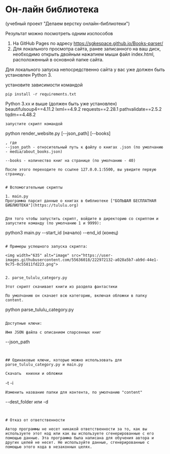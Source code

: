# Он-лайн библиотека
 (учебный проект "Делаем верстку онлайн-библиотеки")


Результат можно посмотреть одним изспособов

1.  На GitHub Pages по адресу  https://sgkespace.github.io/Books-parser/
2.  Для локального просмотра сайта, ранее записанного на ваш диск, необходимо открыть двойным нажатием мыши файл index.html, расположенный в основной папке сайта.

Для локального запуска непосредственно сайта у вас уже должен быть установлен Python 3.

установите зависимости командой 

```
pip install -r requirements.txt
```

Python 3.xx и выше (должен быть уже установлен)
beautifulsoup4==4.11.2
lxml==4.9.2
requests==2.28.1
pathvalidate==2.5.2
tqdm==4.48.2
```
запустите скрипт командой 
```
python render_website.py [--json_path] [--books]
```
, где
--json_path - относительный путь к файлу о книгах .json (по умолчанию - media/about_books.json)

--books - количество книг на странице (по умолчанию - 40)

После этого переходите по ссылке 127.0.0.1:5500, вы увидите первую страницу.


# Вспомогательные скрипты

1. main.py
Программа парсит данные о книгах в библиотеке ["БОЛЬШАЯ БЕСПЛАТНАЯ БИБЛИОТЕКА"](https://tululu.org)


Для того чтобы запустить скрипт, войдите в директорию со скриптом и запустите команду (по умолчанию 1 и 9999):

```
  python3 main.py --start_id (начало) --end_id (конец)
```

# Примеры успешного запуска скрипта:

<img width="635" alt="image" src="https://user-images.githubusercontent.com/55636018/222972132-a028a5b7-ab9d-44e1-9c75-0c55811fd223.png">


2. parse_tululu_category.py

Этот скрипт скачивает книги из раздела фантастики

По умолчанию он скачает всю категорию, включая обложки в папку content.
```
python parse_tululu_category.py
```

Доступные ключи:

Имя JSON файла с описанием спарсенных книг
```
--json_path
```


## Одинаковые ключи, которые можно использовать для parse_tululu_category.py и main.py

Скачать  книхки и обложки

```
 -t -i
```
Изменить название папки для контента, по умолчанию "content"

```
--dest_folder или -d
```


# Отказ от ответственности

Автор программы не несет никакой ответственности за то, как вы используете этот код или как вы используете сгенерированные с его помощью данные. Эта программа была написана для обучения автора и других целей не несет. Не используйте данные, сгенерированные с помощью этого кода в незаконных целях.
